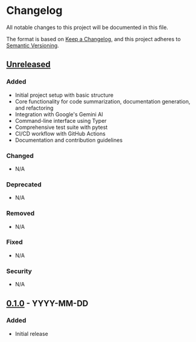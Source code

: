 # Changelog

All notable changes to this project will be documented in this file.

The format is based on [Keep a Changelog](https://keepachangelog.com/en/1.0.0/),
and this project adheres to [Semantic Versioning](https://semver.org/spec/v2.0.0.html).

## [Unreleased]

### Added
- Initial project setup with basic structure
- Core functionality for code summarization, documentation generation, and refactoring
- Integration with Google's Gemini AI
- Command-line interface using Typer
- Comprehensive test suite with pytest
- CI/CD workflow with GitHub Actions
- Documentation and contribution guidelines

### Changed
- N/A

### Deprecated
- N/A

### Removed
- N/A

### Fixed
- N/A

### Security
- N/A

## [0.1.0] - YYYY-MM-DD
### Added
- Initial release

[Unreleased]: https://github.com/sylvester-francis/CodexAgent/compare/v0.1.0...HEAD
[0.1.0]: https://github.com/sylvester-francis/CodexAgent/releases/tag/v0.1.0
